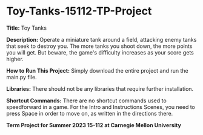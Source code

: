 # Toy-Tanks-15112-TP-Project
**Title:** Toy Tanks

**Description:**
Operate a miniature tank around a field, attacking enemy tanks that seek to destroy you. The more tanks you shoot down, the more points you will get. But beware, the game's difficulty increases as your score gets higher. 

**How to Run This Project:**
Simply download the entire project and run the main.py file. 

**Libraries:**
There should not be any libraries that require further installation.

**Shortcut Commands:**
There are no shortcut commands used to speedforward in a game. 
For the Intro and Instructions Scenes, you need to press Space in order to move on, as written in the directions there. 


**Term Project for Summer 2023 15-112 at Carnegie Mellon University**

